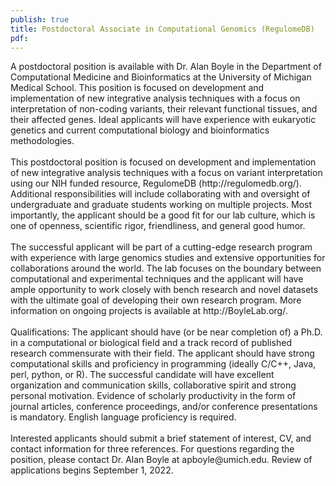 ```yaml
---
publish: true
title: Postdoctoral Associate in Computational Genomics (RegulomeDB)
pdf:
---
```


<p>
A postdoctoral position is available with Dr. Alan Boyle in the Department of Computational Medicine and Bioinformatics at the University of Michigan Medical School. This position is focused on development and implementation of new integrative analysis techniques with a focus on interpretation of non-coding variants, their relevant functional tissues, and their affected genes. Ideal applicants will have experience with eukaryotic genetics and current computational biology and bioinformatics methodologies. 
<br><br>
This postdoctoral position is focused on development and implementation of new integrative analysis techniques with a focus on variant interpretation using our NIH funded resource, RegulomeDB (http://regulomedb.org/). Additional responsibilities will include collaborating with and oversight of undergraduate and graduate students working on multiple projects. Most importantly, the applicant should be a good fit for our lab culture, which is one of openness, scientific rigor, friendliness, and general good humor.
<br><br>
The successful applicant will be part of a cutting-edge research program with experience with large genomics studies and extensive opportunities for collaborations around the world. The lab focuses on the boundary between computational and experimental techniques and the applicant will have ample opportunity to work closely with bench research and novel datasets with the ultimate goal of developing their own research program. More information on ongoing projects is available at http://BoyleLab.org/.
<br><br>
Qualifications: The applicant should have (or be near completion of) a Ph.D. in a computational or biological field and a track record of published research commensurate with their field. The applicant should have strong computational skills and proficiency in programming (ideally C/C++, Java, perl, python, or R). The successful candidate will have excellent organization and communication skills, collaborative spirit and strong personal motivation. Evidence of scholarly productivity in the form of journal articles, conference proceedings, and/or conference presentations is mandatory. English language proficiency is required.
<br><br>
Interested applicants should submit a brief statement of interest, CV, and contact information for three references. For questions regarding the position, please contact Dr. Alan Boyle at apboyle@umich.edu. Review of applications begins September 1, 2022.
</p>
